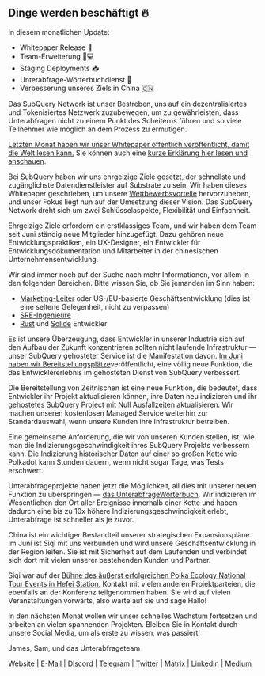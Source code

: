 ## Dinge werden beschäftigt 🔥

In diesem monatlichen Update:

-   Whitepaper Release 🎊
-   Team-Erweiterung 👩💻
-   Staging Deployments 📥
-   Unterabfrage-Wörterbuchdienst 📖
-   Verbesserung unseres Ziels in China 🇨🇳

Das SubQuery Network ist unser Bestreben, uns auf ein dezentralisiertes und Tokenisiertes Netzwerk zuzubewegen, um zu gewährleisten, dass Unterabfragen nicht zu einem Punkt des Scheiterns führen und so viele Teilnehmer wie möglich an dem Prozess zu ermutigen.

[Letzten Monat haben wir unser Whitepaper öffentlich veröffentlicht, damit die Welt lesen kann.](https://static.subquery.network/whitepaper.pdf) Sie können auch eine [kurze Erklärung hier lesen und anschauen](https://subquery.medium.com/the-subquery-network-a-summary-46cde0acb010).

Bei SubQuery haben wir uns ehrgeizige Ziele gesetzt, der schnellste und zugänglichste Datendienstleister auf Substrate zu sein. Wir haben dieses Whitepaper geschrieben, um unsere [Wettbewerbsvorteile](https://subquery.medium.com/subquery-network-our-goals-and-competitive-advantages-a6efdd544be4) hervorzuheben, und unser Fokus liegt nun auf der Umsetzung dieser Vision. Das SubQuery Network dreht sich um zwei Schlüsselaspekte, Flexibilität und Einfachheit.

Ehrgeizige Ziele erfordern ein erstklassiges Team, und wir haben dem Team seit Juni ständig neue Mitglieder hinzugefügt. Dazu gehören neue Entwicklungspraktiken, ein UX-Designer, ein Entwickler für Entwicklungsdokumentation und Mitarbeiter in der chinesischen Unternehmensentwicklung.

Wir sind immer noch auf der Suche nach mehr Informationen, vor allem in den folgenden Bereichen. Bitte wissen Sie, ob Sie jemanden im Sinn haben:

-   [Marketing-Leiter](https://angel.co/company/subquery/jobs/1494376-head-of-marketing) oder US-/EU-basierte Geschäftsentwicklung (dies ist eine seltene Gelegenheit, nicht zu verpassen)
-   [SRE-Ingenieure](https://angel.co/company/subquery/jobs/1497942-site-reliability-engineer)
-   [Rust](https://angel.co/company/subquery/jobs/1494414-rust-developer) und [Solide](https://angel.co/company/subquery/jobs/1494435-solidity-developer) Entwickler

Es ist unsere Überzeugung, dass Entwickler in unserer Industrie sich auf den Aufbau der Zukunft konzentrieren sollten nicht laufende Infrastruktur — unser SubQuery gehosteter Service ist die Manifestation davon. [Im Juni haben wir Bereitstellungsplätze](https://subquery.medium.com/deployment-slots-are-here-subquery-projects-4fe2629f8858)veröffentlicht, eine völlig neue Funktion, die das Entwicklererlebnis im gehosteten Dienst von SubQuery verbessert.

Die Bereitstellung von Zeitnischen ist eine neue Funktion, die bedeutet, dass Entwickler ihr Projekt aktualisieren können, ihre Daten neu indizieren und ihr gehostetes SubQuery Project mit Null Ausfallzeiten aktualisieren. Wir machen unseren kostenlosen Managed Service weiterhin zur Standardauswahl, wenn unsere Kunden ihre Infrastruktur betreiben.

Eine gemeinsame Anforderung, die wir von unseren Kunden stellen, ist, wie man die Indizierungsgeschwindigkeit ihres SubQuery Projekts verbessern kann. Die Indizierung historischer Daten auf einer so großen Kette wie Polkadot kann Stunden dauern, wenn nicht sogar Tage, was Tests erschwert.

Unterabfrageprojekte haben jetzt die Möglichkeit, all dies mit unserer neuen Funktion zu überspringen — [das UnterabfrageWörterbuch](https://subquery.medium.com/subquerys-just-got-a-lot-faster-with-the-dictionary-8a7a1447574). Wir indizieren im Wesentlichen den Ort aller Ereignisse innerhalb einer Kette und haben dadurch eine bis zu 10x höhere Indizierungsgeschwindigkeit erlebt, Unterabfrage ist schneller als je zuvor.

China ist ein wichtiger Bestandteil unserer strategischen Expansionspläne. Im Juni ist Siqi mit uns verbunden und wird unsere Geschäftsentwicklung in der Region leiten. Sie ist mit Sicherheit auf dem Laufenden und verbindet sich dort mit vielen unserer bestehenden Kunden und Partner.

Siqi war auf der [Bühne des äußerst erfolgreichen Polka Ecology National Tour Events in Hefei Station](https://twitter.com/SubQueryNetwork/status/1409696588465721348), Kontakt mit vielen anderen Projektparteien, die ebenfalls an der Konferenz teilgenommen haben. Sie wird auf vielen Veranstaltungen vorwärts, also warte auf sie und sage Hallo!

In den nächsten Monat wollen wir unser schnelles Wachstum fortsetzen und arbeiten an vielen spannenden Projekten. Bleiben Sie in Kontakt durch unsere Social Media, um als erste zu wissen, was passiert!

James, Sam, und das Unterabfrageteam

[Website](https://subquery.network/) | [E-Mail](mailto:hello@subquery.network) | [Discord](https://discord.com/invite/78zg8aBSMG) | [Telegram](https://t.me/subquerynetwork) | [Twitter](https://twitter.com/subquerynetwork) | [Matrix](https://matrix.to/#/#subquery:matrix.org) | [LinkedIn](https://www.linkedin.com/company/subquery) | [Medium](https://subquery.medium.com/)
